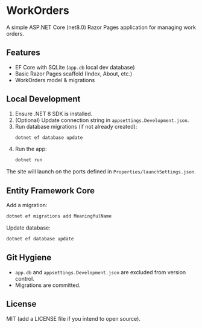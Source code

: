 # WorkOrders

A simple ASP.NET Core (net8.0) Razor Pages application for managing work orders.

## Features
- EF Core with SQLite (`app.db` local dev database)
- Basic Razor Pages scaffold (Index, About, etc.)
- WorkOrders model & migrations

## Local Development
1. Ensure .NET 8 SDK is installed.
2. (Optional) Update connection string in `appsettings.Development.json`.
3. Run database migrations (if not already created):
   ```bash
   dotnet ef database update
   ```
4. Run the app:
   ```bash
   dotnet run
   ```

The site will launch on the ports defined in `Properties/launchSettings.json`.

## Entity Framework Core
Add a migration:
```bash
dotnet ef migrations add MeaningfulName
```
Update database:
```bash
dotnet ef database update
```

## Git Hygiene
- `app.db` and `appsettings.Development.json` are excluded from version control.
- Migrations are committed.

## License
MIT (add a LICENSE file if you intend to open source).
